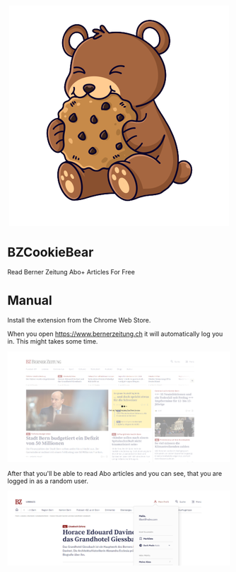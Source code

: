 <p align="center">
  <img src="https://raw.githubusercontent.com/jsalamander/BZCookieBear/main/assets/cookie_bear.png" alt="Cookie Bear"/>
</p>

# BZCookieBear
 Read Berner Zeitung Abo+ Articles For Free

 
 # Manual

 Install the extension from the Chrome Web Store.

 When you open https://www.bernerzeitung.ch it will automatically log you in. This might takes some time.

![Login Step](assets/baking.png "Login Step")

After that you'll be able to read Abo articles and you can see, that you are logged in as a random user.


![Logged In Step](assets/logged_in.png "Logged In Step")
